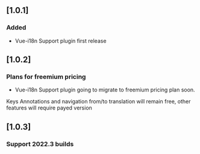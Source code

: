 ## [1.0.1]
### Added
- Vue-i18n Support plugin first release

## [1.0.2]
### Plans for freemium pricing
- Vue-i18n Support plugin going to migrate to freemium pricing plan soon. 

Keys Annotations and navigation from/to translation will remain free, other features will require payed version

## [1.0.3]
### Support 2022.3 builds